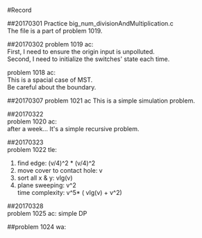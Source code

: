 #Record

##20170301 
Practice big_num_divisionAndMultiplication.c  
The file is a part of problem 1019.  
  
##20170302
problem 1019 ac:  
First, I need to ensure the origin input is unpolluted.  
Second, I need to initialize the switches' state each time.  
  
problem 1018 ac:  
This is a spacial case of MST.  
Be careful about the boundary.  
  
##20170307
problem 1021 ac
This is a simple simulation problem.  
  
##20170322  
problem 1020 ac:  
after a week... It's a simple recursive problem.  
  
##20170323  
problem 1022 tle:  
1. find edge: (v/4)^2 * (v/4)^2  
2. move cover to contact hole: v  
3. sort all x & y: vlg(v)  
4. plane sweeping: v^2  
time complexity: v^5* ( vlg(v) + v^2)  
  
##20170328  
problem 1025 ac:
simple DP  
  
##problem 1024 wa:  
